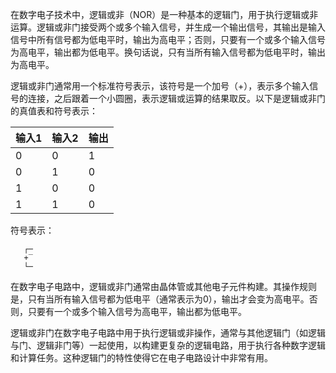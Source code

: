 在数字电子技术中，逻辑或非（NOR）是一种基本的逻辑门，用于执行逻辑或非运算。逻辑或非门接受两个或多个输入信号，并生成一个输出信号，其输出是输入信号中所有信号都为低电平时，输出为高电平；否则，只要有一个或多个输入信号为高电平，输出都为低电平。换句话说，只有当所有输入信号都为低电平时，输出为高电平。

逻辑或非门通常用一个标准符号表示，该符号是一个加号（+），表示多个输入信号的连接，之后跟着一个小圆圈，表示逻辑或运算的结果取反。以下是逻辑或非门的真值表和符号表示：

| 输入1 | 输入2 | 输出 |
|-------|-------|------|
|   0   |   0   |  1   |
|   0   |   1   |  0   |
|   1   |   0   |  0   |
|   1   |   1   |  0   |

符号表示：

```
   ┌─
   +̅
   └─
```

在数字电子电路中，逻辑或非门通常由晶体管或其他电子元件构建。其操作规则是，只有当所有输入信号都为低电平（通常表示为0），输出才会变为高电平。否则，只要有一个或多个输入信号为高电平，输出都为低电平。

逻辑或非门在数字电子电路中用于执行逻辑或非操作，通常与其他逻辑门（如逻辑与门、逻辑非门等）一起使用，以构建更复杂的逻辑电路，用于执行各种数字逻辑和计算任务。这种逻辑门的特性使得它在电子电路设计中非常有用。